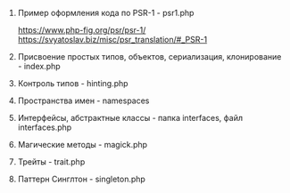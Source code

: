 1. Пример оформления кода по PSR-1 - psr1.php

   https://www.php-fig.org/psr/psr-1/
   https://svyatoslav.biz/misc/psr_translation/#_PSR-1
   
2. Присвоение простых типов, объектов, сериализация, клонирование - index.php
3. Контроль типов - hinting.php
4. Пространства имен - namespaces
5. Интерфейсы, абстрактные классы - папка interfaces, файл interfaces.php
6. Магические методы - magick.php
7. Трейты - trait.php
8. Паттерн Синглтон - singleton.php
